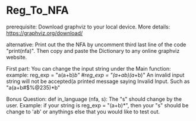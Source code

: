# Reg_To_NFA

prerequisite:
Download graphviz to your local device. More details: https://graphviz.org/download/

alternative:
Print out the the NFA by uncomment third last line of the code "print(nfa)". Then copy and paste the Dictionary to any online graphviz website. 

First part:
You can change the input string under the Main function: example: 
	reg_exp = "a(a+b)*b"
	#reg_exp = "(a+ab)(a*+b)"
An invalid input string will not be accepted(a printed message saying Invalid Input. Such as "a(a+b#$%@235)*b"

Bonus Question:
def in_language (nfa, s):
The "s" should change by the user.
Example: if your string is reg_exp = "(a+b)*", then your "s" should be change to 'ab' or anythings else that you would like to test out.

